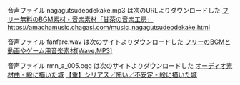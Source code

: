 音声ファイル nagagutsudeodekake.mp3 は次のURLよりダウンロードした
[フリー無料のBGM素材・音楽素材「甘茶の音楽工房」](https://amachamusic.chagasi.com/index.html)
https://amachamusic.chagasi.com/music_nagagutsudeodekake.html

音声ファイル fanfare.wav は次のサイトよりダウンロードした
[フリーのBGMと動画やゲーム用音楽素材\[Wave,MP3\]](https://www.ne.jp/asahi/music/myuu/wave/wave.htm)

音声ファイル rmn_a_005.ogg は次のサイトよりダウンロードした
[オーディオ素材曲 - 絵に描いた城](https://enikaitashiro.com/?p=264)
[【重】シリアス／怖い／不安定 - 絵に描いた城](https://enikaitashiro.com/?cat=37)
